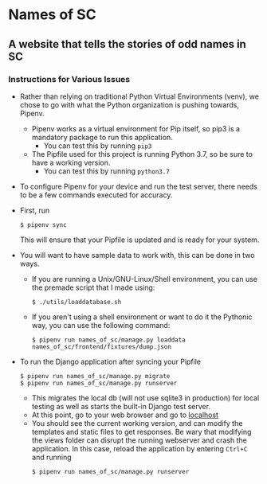 # Names of SC
## A website that tells the stories of odd names in SC

### Instructions for Various Issues
- Rather than relying on traditional Python Virtual Environments (venv), we
  chose to go with what the Python organization is pushing towards, Pipenv.
  - Pipenv works as a virtual environment for Pip itself, so pip3 is a mandatory
    package to run this application.
    - You can test this by running
      `pip3`
  - The Pipfile used for this project is running Python 3.7, so be sure to have
    a working version.
    - You can test this by running
      `python3.7`

- To configure Pipenv for your device and run the test server, there needs to
  be a few commands executed for accuracy.

- First, run
  ```
  $ pipenv sync
  ```
  This will ensure that your Pipfile is updated and is ready for your system.

- You will want to have sample data to work with, this can be done in two ways.
  - If you are running a Unix/GNU-Linux/Shell environment, you can use the 
    premade script that I made using:
    ```shell
    $ ./utils/loaddatabase.sh
    ```
  - If you aren't using a shell environment or want to do it the Pythonic way,
    you can use the following command:
    ```
    $ pipenv run names_of_sc/manage.py loaddata names_of_sc/frontend/fixtures/dump.json
    ```

- To run the Django application after syncing your Pipfile
  ```
  $ pipenv run names_of_sc/manage.py migrate
  $ pipenv run names_of_sc/manage.py runserver
  ```
  - This migrates the local db (will not use sqlite3 in production) for local
    testing as well as starts the built-in Django test server.
  - At this point, go to your web browser and go to [localhost](http://localhost:8000)
  - You should see the current working version, and can modify the
    templates and static files to get responses. Be wary that modifying the
    views folder can disrupt the running webserver and crash the application.
    In this case, reload the application by entering `Ctrl+C` and running
    ```
    $ pipenv run names_of_sc/manage.py runserver
    ```
    
